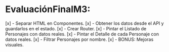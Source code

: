 # EvaluaciónFinalM3:

[x] - Separar HTML en Componentes.
[x] - Obtener los datos desde el API y guardarlos en el estado.
[x] - Crear Router.
[x] - Pintar el Listado de Personajes con datos reales.
[x] - Pintar el Detalle de cada Personaje con datos reales.
[x] - Filtrar Personajes por nombre.
[x] - BONUS: Mejoras visuales.
